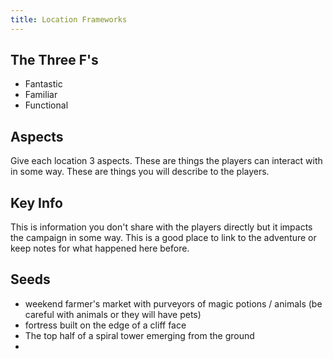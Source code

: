 ```yaml
---
title: Location Frameworks
---
```


## The Three F's

- Fantastic
- Familiar
- Functional

## Aspects
Give each location 3 aspects. These are things the players can interact with in some way. These are things you will describe to the players.

## Key Info
This is information you don't share with the players directly but it impacts the campaign in some way. This is a good place to link to the adventure or keep notes for what happened here before.

## Seeds

- weekend farmer's market with purveyors of magic potions / animals (be careful with animals or they will have pets)
- fortress built on the edge of a cliff face
- The top half of a spiral tower emerging from the ground
- 
